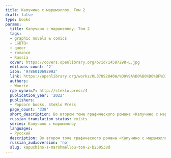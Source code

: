 ```yaml
---
title: Капучино с маршмэллоу. Том 2
draft: false
type: books
params:
  title: Капучино с маршмэллоу. Том 2
  tags:
  - graphic novels & comics
  - LGBTQ+
  - queer
  - romance
  - Russia
  cover: https://covers.openlibrary.org/b/id/14587298-L.jpg
  editions count: '2'
  isbn: '9786010692992'
  link: https://openlibrary.org/works/OL37892846W/%D0%9A%D0%B0%D0%BF%D1%83%D1%87%D0%B8%D0%BD%D0%BE_%D1%81_%D0%BC%D0%B0%D1%80%D1%88%D0%BC%D1%8D%D0%BB%D0%BB%D0%BE%D1%83._%D0%A2%D0%BE%D0%BC_2
  authors:
  - Woorie
  где купить?: http://steklo.press/4
  publication_year: '2022'
  publishers:
  - Popcorn books, Steklo Press
  page_count: '338'
  short_description: Во втором томе графического романа «Капучино с маршмэллоу» Рэю и его друзьям предстоит не только сдать выпускные экзамены, но и определиться, кем они хотят стать в будущем…
  russian_translation_status: exists
  series: Капучино с маршмэллоу
  languages:
  - Русский
  description: Во втором томе графического романа «Капучино с маршмэллоу» Рэю и его друзьям предстоит не только сдать выпускные экзамены, но и определиться, кем они хотят стать в будущем. Вас ждет еще больше историй из жизни очаровательной группы закадычных друзей, сдобренной ароматом свежесваренного капучино с маршмэллоу.
  russian_audioversion: 'no'
  slug: kapuchino-s-marshmellou-tom-2-b250538d
---
```


